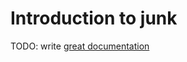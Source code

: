# Introduction to junk

TODO: write [great documentation](http://jacobian.org/writing/great-documentation/what-to-write/)

